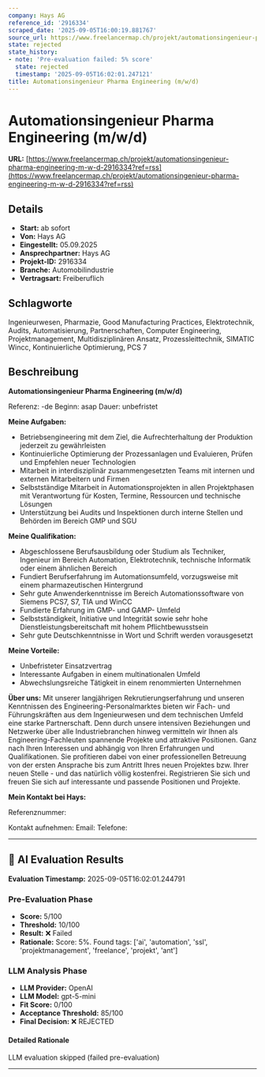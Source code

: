 ```yaml
---
company: Hays AG
reference_id: '2916334'
scraped_date: '2025-09-05T16:00:19.881767'
source_url: https://www.freelancermap.ch/projekt/automationsingenieur-pharma-engineering-m-w-d-2916334?ref=rss
state: rejected
state_history:
- note: 'Pre-evaluation failed: 5% score'
  state: rejected
  timestamp: '2025-09-05T16:02:01.247121'
title: Automationsingenieur Pharma Engineering (m/w/d)
---
```



# Automationsingenieur Pharma Engineering (m/w/d)
**URL:** [https://www.freelancermap.ch/projekt/automationsingenieur-pharma-engineering-m-w-d-2916334?ref=rss](https://www.freelancermap.ch/projekt/automationsingenieur-pharma-engineering-m-w-d-2916334?ref=rss)
## Details
- **Start:** ab sofort
- **Von:** Hays AG
- **Eingestellt:** 05.09.2025
- **Ansprechpartner:** Hays AG
- **Projekt-ID:** 2916334
- **Branche:** Automobilindustrie
- **Vertragsart:** Freiberuflich

## Schlagworte
Ingenieurwesen, Pharmazie, Good Manufacturing Practices, Elektrotechnik, Audits, Automatisierung, Partnerschaften, Computer Engineering, Projektmanagement, Multidisziplinären Ansatz, Prozessleittechnik, SIMATIC Wincc, Kontinuierliche Optimierung, PCS 7

## Beschreibung
**Automationsingenieur Pharma Engineering (m/w/d)**

Referenz: -de
Beginn: asap
Dauer: unbefristet

**Meine Aufgaben:**

- Betriebsengineering mit dem Ziel, die Aufrechterhaltung der Produktion jederzeit zu gewährleisten
- Kontinuierliche Optimierung der Prozessanlagen und Evaluieren, Prüfen und Empfehlen neuer Technologien
- Mitarbeit in interdisziplinär zusammengesetzten Teams mit internen und externen Mitarbeitern und Firmen
- Selbstständige Mitarbeit in Automationsprojekten in allen Projektphasen mit Verantwortung für Kosten, Termine, Ressourcen und technische Lösungen
- Unterstützung bei Audits und Inspektionen durch interne Stellen und Behörden im Bereich GMP und SGU

**Meine Qualifikation:**

- Abgeschlossene Berufsausbildung oder Studium als Techniker, Ingenieur im Bereich Automation, Elektrotechnik, technische Informatik oder einem ähnlichen Bereich
- Fundiert Berufserfahrung im Automationsumfeld, vorzugsweise mit einem pharmazeutischen Hintergrund
- Sehr gute Anwenderkenntnisse im Bereich Automationssoftware von Siemens PCS7, S7, TIA und WinCC
- Fundierte Erfahrung im GMP- und GAMP- Umfeld
- Selbstständigkeit, Initiative und Integrität sowie sehr hohe Dienstleistungsbereitschaft mit hohem Pflichtbewusstsein
- Sehr gute Deutschkenntnisse in Wort und Schrift werden vorausgesetzt

**Meine Vorteile:**

- Unbefristeter Einsatzvertrag
- Interessante Aufgaben in einem multinationalen Umfeld
- Abwechslungsreiche Tätigkeit in einem renommierten Unternehmen

**Über uns:**
Mit unserer langjährigen Rekrutierungserfahrung und unseren Kenntnissen des Engineering-Personalmarktes bieten wir Fach- und Führungskräften aus dem Ingenieurwesen und dem technischen Umfeld eine starke Partnerschaft. Denn durch unsere intensiven Beziehungen und Netzwerke über alle Industriebranchen hinweg vermitteln wir Ihnen als Engineering-Fachleuten spannende Projekte und attraktive Positionen. Ganz nach Ihren Interessen und abhängig von Ihren Erfahrungen und Qualifikationen.
Sie profitieren dabei von einer professionellen Betreuung von der ersten Ansprache bis zum Antritt Ihres neuen Projektes bzw. Ihrer neuen Stelle - und das natürlich völlig kostenfrei.
Registrieren Sie sich und freuen Sie sich auf interessante und passende Positionen und Projekte.

**Mein Kontakt bei Hays:**

Referenznummer:

Kontakt aufnehmen:
Email:
Telefone:

---

## 🤖 AI Evaluation Results

**Evaluation Timestamp:** 2025-09-05T16:02:01.244791

### Pre-Evaluation Phase
- **Score:** 5/100
- **Threshold:** 10/100
- **Result:** ❌ Failed
- **Rationale:** Score: 5%. Found tags: ['ai', 'automation', 'ssl', 'projektmanagement', 'freelance', 'projekt', 'ant']

### LLM Analysis Phase
- **LLM Provider:** OpenAI
- **LLM Model:** gpt-5-mini
- **Fit Score:** 0/100
- **Acceptance Threshold:** 85/100
- **Final Decision:** ❌ REJECTED

#### Detailed Rationale
LLM evaluation skipped (failed pre-evaluation)

---
